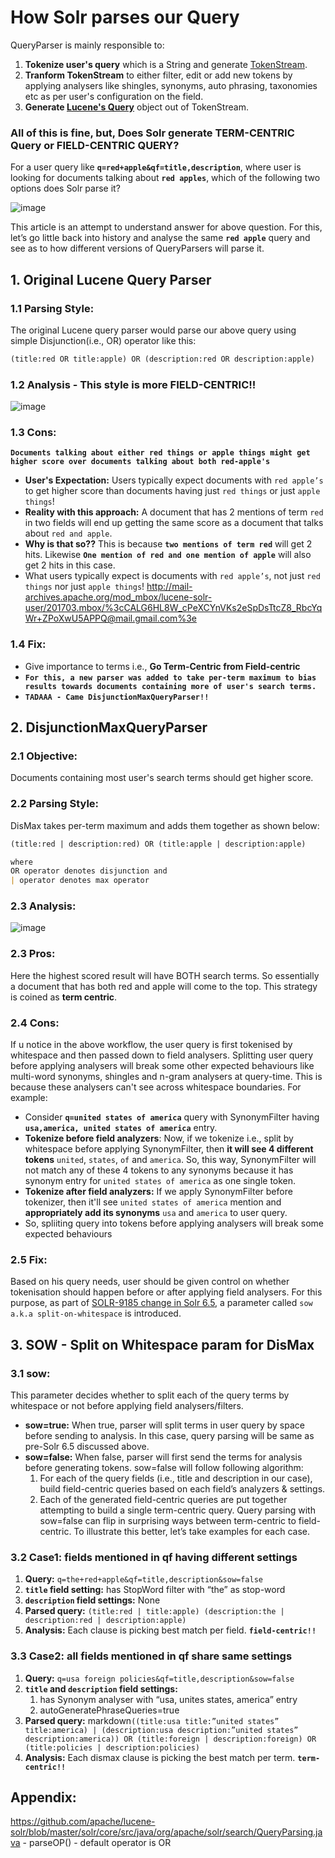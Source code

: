 # How Solr parses our Query

QueryParser is mainly responsible to:
1. **Tokenize user's query** which is a String and generate [TokenStream](https://github.com/apache/lucene-solr/blob/master/lucene/core/src/java/org/apache/lucene/analysis/TokenStream.java).
2. **Tranform TokenStream** to either filter, edit or add new tokens by applying analysers like shingles, synonyms, auto phrasing, taxonomies etc as per user's configuration on the field. 
3. **Generate [Lucene's Query](https://github.com/apache/lucene-solr/blob/master/lucene/core/src/java/org/apache/lucene/search/Query.java)** object out of TokenStream.

### All of this is fine, but, **Does Solr generate TERM-CENTRIC Query or FIELD-CENTRIC QUERY?**
For a user query like **`q=red+apple&qf=title,description`**, where user is looking for documents talking about **`red apples`**, which of the following two options does Solr parse it?

![image](https://user-images.githubusercontent.com/22542670/41504841-8fb771aa-7218-11e8-9b06-a83a6dceca70.png)

This article is an attempt to understand answer for above question. For this, let’s go little back into history and analyse  the same **`red apple`** query and see as to how different versions of QueryParsers will parse it.

## 1. Original Lucene Query Parser

### 1.1 Parsing Style:
The original Lucene query parser would parse our above query using simple Disjunction(i.e., OR) operator like this:
```markdown
(title:red OR title:apple) OR (description:red OR description:apple)
```

### 1.2 Analysis - This style is more FIELD-CENTRIC!!
![image](https://user-images.githubusercontent.com/22542670/41508567-a4c539a0-7264-11e8-9503-5a2933fa2f60.png)

### 1.3 Cons: 
**`Documents talking about either red things or apple things might get higher score over documents talking about both red-apple's`**
- **User's Expectation:** Users typically expect documents with ```red apple’s``` to get higher score than documents having just ```red things``` or just ```apple things```! 
- **Reality with this approach:** A document that has 2 mentions of term ```red``` in two fields will end up getting the same score as a document that talks about ```red and apple```. 
- **Why is that so??** This is because **`two mentions of term red`** will get 2 hits. Likewise **`One mention of red and one mention of apple`** will also get 2 hits in this case.
- What users typically expect is documents with ```red apple’s```, not just ```red things``` nor just ```apple things```! 
http://mail-archives.apache.org/mod_mbox/lucene-solr-user/201703.mbox/%3cCALG6HL8W_cPeXCYnVKs2eSpDsTtcZ8_RbcYqWr+ZPoXwU5APPQ@mail.gmail.com%3e 

### 1.4 Fix: 
- Give importance to terms i.e., **Go Term-Centric from Field-centric**
- **`For this, a new parser was added to take per-term maximum to bias results towards documents containing more of user's search terms.`**
- **`TADAAA - Came DisjunctionMaxQueryParser!!`**

## 2. DisjunctionMaxQueryParser

### 2.1 Objective:
Documents containing most user's search terms should get higher score.

### 2.2 Parsing Style:
DisMax takes per-term maximum and adds them together as shown below: 
```markdown
(title:red | description:red) OR (title:apple | description:apple)

where
OR operator denotes disjunction and
| operator denotes max operator
```

### 2.3 Analysis:
![image](https://user-images.githubusercontent.com/22542670/41509173-97516c68-726d-11e8-841a-c04874715560.png)

### 2.3 Pros:
Here the highest scored result will have BOTH search terms. So essentially a document that has both red and apple will come to the top. This strategy is coined as **term centric**.

### 2.4 Cons:
If u notice in the above workflow, the user query is first tokenised by whitespace and then passed down to field analysers. Splitting user query before applying analysers will break some other expected behaviours like multi-word synonyms, shingles and n-gram analysers at query-time. This is because these analysers can't see across whitespace boundaries. For example:
- Consider **`q=united states of america`** query with SynonymFilter having **`usa,america, united states of america`** entry.
- **Tokenize before field analyzers**:  Now, if we tokenize i.e., split by whitespace before applying SynonymFilter, then **it will see 4 different tokens** ```united```, ```states```, ```of``` and ```america```. So, this way, SynonymFilter will not match any of these 4 tokens to any synonyms because it has synonym entry for ```united states of america``` as one single token.
- **Tokenize after field analyzers:** If we apply SynonymFilter before tokenizer, then it'll see ```united states of america``` mention and **appropriately add its synonyms** ```usa``` and ```america``` to user query.
- So, spliiting query into tokens before applying analysers will break some expected behaviours

### 2.5 Fix:
Based on his query needs, user should be given control on whether tokenisation should happen before or after applying field analysers. For this purpose, as part of [SOLR-9185 change in Solr 6.5](https://lucene.apache.org/solr/guide/6_6/the-extended-dismax-query-parser.html#TheExtendedDisMaxQueryParser-ThesowParameter),  a parameter called ```sow a.k.a split-on-whitespace``` is introduced.

## 3. SOW - Split on Whitespace param for DisMax

### 3.1 sow:
This parameter decides whether to split each of the query terms by whitespace or not before applying field analysers/filters. 
- **sow=true:** When true, parser will split terms in user query by space before sending to analysis.
In this case, query parsing will be same as pre-Solr 6.5 discussed above.
- **sow=false:** When false, parser will first send the terms for analysis before generating tokens. sow=false will follow following algorithm:
    1.	For each of the query fields (i.e., title and description in our case), build field-centric queries based on each field’s analyzers & settings.
    2.	Each of the generated field-centric queries are put together attempting to build a single term-centric query.
Query parsing with sow=false can flip in surprising ways between term-centric to field-centric. To illustrate this better, let’s take examples for each case.

### 3.2 Case1: fields mentioned in qf having different settings
1. **Query:** ```q=the+red+apple&qf=title,description&sow=false```
2. **```title``` field setting:** has StopWord filter with “the” as stop-word
3. **```description``` field settings:** None
4. **Parsed query:** ```(title:red | title:apple) (description:the | description:red | description:apple)```
5. **Analysis:** Each clause is picking best match per field. **`field-centric!!`**

### 3.3 Case2: all fields mentioned in qf share same settings
1. **Query:** ```q=usa foreign policies&qf=title,description&sow=false```
2. **```title``` and ```description``` field settings:**
    1. has Synonym analyser with “usa, unites states, america” entry
	2. autoGeneratePhraseQueries=true
3. **Parsed query:**
markdown```((title:usa title:”united states” title:america) | (description:usa description:”united states” description:america)) OR
    (title:foreign | description:foreign) OR
    (title:policies | description:policies)```
4. **Analysis:** Each dismax clause is picking the best match per term. **`term-centric!!`**

## Appendix:

https://github.com/apache/lucene-solr/blob/master/solr/core/src/java/org/apache/solr/search/QueryParsing.java - parseOP() - default operator is OR
